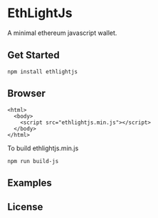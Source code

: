 # EthLightJs

A minimal ethereum javascript wallet.

## Get Started

```
npm install ethlightjs
```

## Browser

```
<html>
  <body>
    <script src="ethlightjs.min.js"></script> 
  </body>
</html>
```

To build ethlightjs.min.js

```
npm run build-js
```

## Examples

## License